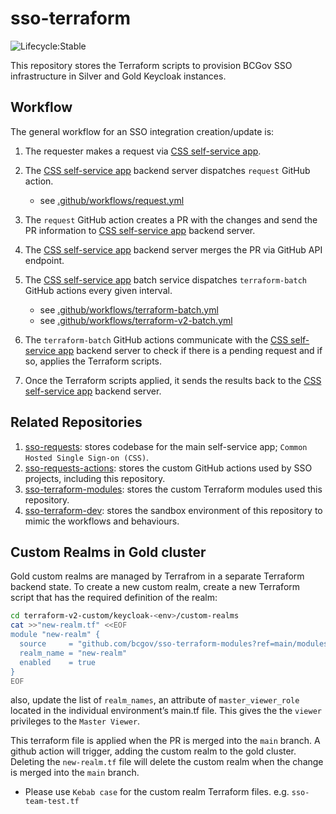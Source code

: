 # sso-terraform

![Lifecycle:Stable](https://img.shields.io/badge/Lifecycle-Stable-97ca00)

This repository stores the Terraform scripts to provision BCGov SSO infrastructure in Silver and Gold Keycloak instances.

## Workflow

The general workflow for an SSO integration creation/update is:

1. The requester makes a request via [CSS self-service app](https://bcgov.github.io/sso-requests).
1. The [CSS self-service app](https://bcgov.github.io/sso-requests) backend server dispatches `request` GitHub action.

   - see [.github/workflows/request.yml](.github/workflows/request.yml)

1. The `request` GitHub action creates a PR with the changes and send the PR information to [CSS self-service app](https://bcgov.github.io/sso-requests) backend server.
1. The [CSS self-service app](https://bcgov.github.io/sso-requests) backend server merges the PR via GitHub API endpoint.
1. The [CSS self-service app](https://bcgov.github.io/sso-requests) batch service dispatches `terraform-batch` GitHub actions every given interval.

   - see [.github/workflows/terraform-batch.yml](.github/workflows/terraform-batch.yml)
   - see [.github/workflows/terraform-v2-batch.yml](.github/workflows/terraform-v2-batch.yml)

1. The `terraform-batch` GitHub actions communicate with the [CSS self-service app](https://bcgov.github.io/sso-requests) backend server to check if there is a pending request and if so, applies the Terraform scripts.
1. Once the Terraform scripts applied, it sends the results back to the [CSS self-service app](https://bcgov.github.io/sso-requests) backend server.

## Related Repositories

1. [sso-requests](https://github.com/bcgov/sso-requests): stores codebase for the main self-service app; `Common Hosted Single Sign-on (CSS)`.
1. [sso-requests-actions](https://github.com/bcgov/sso-requests-actions): stores the custom GitHub actions used by SSO projects, including this repository.
1. [sso-terraform-modules](https://github.com/bcgov/sso-terraform-modules): stores the custom Terraform modules used this repository.
1. [sso-terraform-dev](https://github.com/bcgov/sso-terraform-dev): stores the sandbox environment of this repository to mimic the workflows and behaviours.

## Custom Realms in Gold cluster

Gold custom realms are managed by Terrafrom in a separate Terraform backend state. To create a new custom realm, create a new Terraform script that has the required definition of the realm:

```sh
cd terraform-v2-custom/keycloak-<env>/custom-realms
cat >>"new-realm.tf" <<EOF
module "new-realm" {
  source     = "github.com/bcgov/sso-terraform-modules?ref=main/modules/custom-realm"
  realm_name = "new-realm"
  enabled    = true
}
EOF
```

also, update the list of `realm_names`, an attribute of `master_viewer_role` located in the individual environment’s main.tf file. This gives the the `viewer` privileges to the `Master Viewer`.

This terraform file is applied when the PR is merged into the `main` branch. A github action will trigger, adding the custom realm to the gold cluster. Deleting the `new-realm.tf` file will delete the custom realm when the change is merged into the `main` branch.

- Please use `Kebab case` for the custom realm Terraform files. e.g. `sso-team-test.tf`
